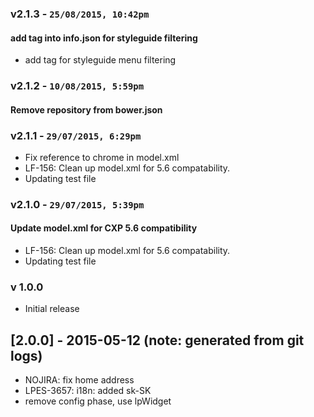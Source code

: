 ### v2.1.3 - `25/08/2015, 10:42pm`
#### add tag into info.json for styleguide filtering  
* add tag for styleguide menu filtering  


### v2.1.2 - `10/08/2015, 5:59pm`
#### Remove repository from bower.json  


### v2.1.1 - `29/07/2015, 6:29pm`
* Fix reference to chrome in model.xml  
* LF-156: Clean up model.xml for 5.6 compatability.  
* Updating test file  


### v2.1.0 - `29/07/2015, 5:39pm`
#### Update model.xml for CXP 5.6 compatibility  
* LF-156: Clean up model.xml for 5.6 compatability.  
* Updating test file  


### v 1.0.0
* Initial release
## [2.0.0] - 2015-05-12 (note: generated from git logs)

 - NOJIRA: fix home address
 - LPES-3657: i18n: added sk-SK
 - remove config phase, use lpWidget
